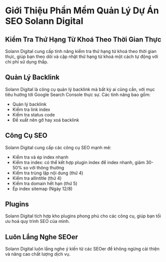 # Giới Thiệu Phần Mềm Quản Lý Dự Án SEO Solann Digital

## Kiểm Tra Thứ Hạng Từ Khoá Theo Thời Gian Thực
Solann Digital cung cấp tính năng kiểm tra thứ hạng từ khoá theo thời gian thực, giúp bạn theo dõi và cập nhật thứ hạng từ khoá một cách tự động với chi phí sử dụng thấp.

## Quản Lý Backlink
Solann Digital là công cụ quản lý backlink mà bất kỳ ai cũng cần, với mục tiêu hướng tới Google Search Console thực sự. Các tính năng bao gồm:
- Quản lý backlink
- Kiểm tra link index
- Kiểm tra status code
- Đề xuất nên gỡ hay xoá backlink

## Công Cụ SEO
Solann Digital cung cấp các công cụ SEO mạnh mẽ:
- Kiểm tra và ép index nhanh
- Kiểm tra index: có thể kết hợp plugin index để index nhanh, giảm 30-50% so với thông thường
- Kiểm tra trùng lặp nội dung (thứ 4)
- Kiểm tra allintitle (thứ 4)
- Kiểm tra domain hết hạn (thứ 5)
- Ép index sitemap (Ngày 12/8)

## Plugins
Solann Digital tích hợp kho plugins phong phú cho các công cụ, giúp bạn tối ưu hoá quy trình SEO của mình.

## Luôn Lắng Nghe SEOer
Solann Digital luôn lắng nghe ý kiến từ các SEOer để không ngừng cải thiện và nâng cao chất lượng dịch vụ.
